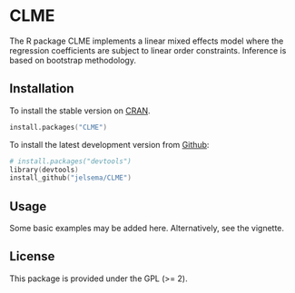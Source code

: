 CLME
====

The R package CLME implements a linear mixed effects model where the regression coefficients are subject to linear order constraints. Inference is based on bootstrap methodology.


## Installation


To install the stable version on [CRAN](http://cran.r-project.org/package=CLME).

```s
install.packages("CLME")
```

To install the latest development version from [Github](https://github.com/jelsema/CLME):

```s
# install.packages("devtools")
library(devtools)
install_github("jelsema/CLME") 
```

## Usage

Some basic examples may be added here. Alternatively, see the vignette.

## License

This package is provided under the GPL (>= 2).
